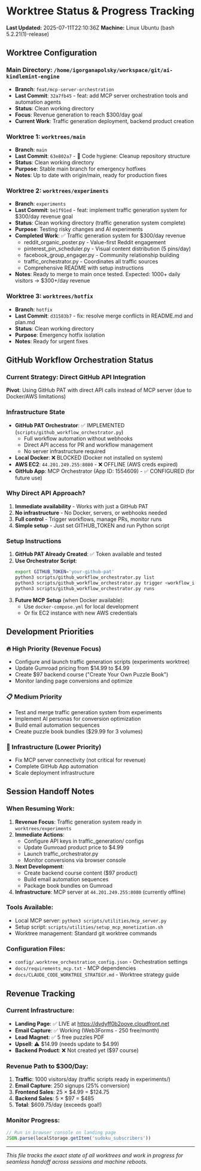 # Worktree Status & Progress Tracking

**Last Updated:** 2025-07-11T22:10:36Z
**Machine:** Linux Ubuntu (bash 5.2.21(1)-release)

## Worktree Configuration

### Main Directory: `/home/igorganapolsky/workspace/git/ai-kindlemint-engine`
- **Branch**: `feat/mcp-server-orchestration`
- **Last Commit**: `32a7fb45` - feat: add MCP server orchestration tools and automation agents
- **Status**: Clean working directory
- **Focus**: Revenue generation to reach $300/day goal
- **Current Work**: Traffic generation deployment, backend product creation

### Worktree 1: `worktrees/main`
- **Branch**: `main`
- **Last Commit**: `63e802a7` - 🧹 Code hygiene: Cleanup repository structure
- **Status**: Clean working directory
- **Purpose**: Stable main branch for emergency hotfixes
- **Notes**: Up to date with origin/main, ready for production fixes

### Worktree 2: `worktrees/experiments`
- **Branch**: `experiments`
- **Last Commit**: `be1f91ed` - feat: implement traffic generation system for $300/day revenue goal
- **Status**: Clean working directory (traffic generation system complete)
- **Purpose**: Testing risky changes and AI experiments
- **Completed Work**: ✅ Traffic generation system for $300/day revenue
  - reddit_organic_poster.py - Value-first Reddit engagement
  - pinterest_pin_scheduler.py - Visual content distribution (5 pins/day)
  - facebook_group_engager.py - Community relationship building
  - traffic_orchestrator.py - Coordinates all traffic sources
  - Comprehensive README with setup instructions
- **Notes**: Ready to merge to main once tested. Expected: 1000+ daily visitors → $300+/day revenue

### Worktree 3: `worktrees/hotfix`
- **Branch**: `hotfix`
- **Last Commit**: `d31583b7` - fix: resolve merge conflicts in README.md and plan.md
- **Status**: Clean working directory
- **Purpose**: Emergency hotfix isolation
- **Notes**: Ready for urgent fixes

## GitHub Workflow Orchestration Status

### Current Strategy: Direct GitHub API Integration
**Pivot**: Using GitHub PAT with direct API calls instead of MCP server (due to Docker/AWS limitations)

### Infrastructure State
- **GitHub PAT Orchestrator**: ✅ IMPLEMENTED (`scripts/github_workflow_orchestrator.py`)
  - Full workflow automation without webhooks
  - Direct API access for PR and workflow management
  - No server infrastructure required
- **Local Docker**: ❌ BLOCKED (Docker not installed on system)
- **AWS EC2**: `44.201.249.255:8080` - ❌ OFFLINE (AWS creds expired)
- **GitHub App**: MCP Orchestrator (App ID: 1554609) - ✅ CONFIGURED (for future use)

### Why Direct API Approach?
1. **Immediate availability** - Works with just a GitHub PAT
2. **No infrastructure** - No Docker, servers, or webhooks needed
3. **Full control** - Trigger workflows, manage PRs, monitor runs
4. **Simple setup** - Just set GITHUB_TOKEN and run Python script

### Setup Instructions
1. **GitHub PAT Already Created**: ✅ Token available and tested
2. **Use Orchestrator Script**:
   ```bash
   export GITHUB_TOKEN='your-github-pat'
   python3 scripts/github_workflow_orchestrator.py list
   python3 scripts/github_workflow_orchestrator.py trigger <workflow_id>
   python3 scripts/github_workflow_orchestrator.py runs
   ```
3. **Future MCP Setup** (when Docker available):
   - Use `docker-compose.yml` for local development
   - Or fix EC2 instance with new AWS credentials

## Development Priorities

### 🔥 High Priority (Revenue Focus)
- Configure and launch traffic generation scripts (experiments worktree)
- Update Gumroad pricing from $14.99 to $4.99
- Create $97 backend course ("Create Your Own Puzzle Book")
- Monitor landing page conversions and optimize

### 📋 Medium Priority
- Test and merge traffic generation system from experiments
- Implement AI personas for conversion optimization
- Build email automation sequences
- Create puzzle book bundles ($29.99 for 3 volumes)

### 🔧 Infrastructure (Lower Priority)
- Fix MCP server connectivity (not critical for revenue)
- Complete GitHub App automation
- Scale deployment infrastructure

## Session Handoff Notes

### When Resuming Work:
1. **Revenue Focus**: Traffic generation system ready in `worktrees/experiments`
2. **Immediate Actions**:
   - Configure API keys in traffic_generation/ configs
   - Update Gumroad product price to $4.99
   - Launch traffic_orchestrator.py
   - Monitor conversions via browser console
3. **Next Development**:
   - Create backend course content ($97 product)
   - Build email automation sequences
   - Package book bundles on Gumroad
4. **Infrastructure**: MCP server at `44.201.249.255:8080` (currently offline)

### Tools Available:
- Local MCP server: `python3 scripts/utilities/mcp_server.py`
- Setup script: `scripts/utilities/setup_mcp_monetization.sh`
- Worktree management: Standard git worktree commands

### Configuration Files:
- `config/.worktree_orchestration_config.json` - Orchestration settings
- `docs/requirements_mcp.txt` - MCP dependencies
- `docs/CLAUDE_CODE_WORKTREE_STRATEGY.md` - Worktree strategy guide

## Revenue Tracking

### Current Infrastructure:
- **Landing Page**: ✅ LIVE at https://dvdyff0b2oove.cloudfront.net
- **Email Capture**: ✅ Working (Web3Forms - 250 free/month)
- **Lead Magnet**: ✅ 5 free puzzles PDF
- **Upsell**: ⚠️ $14.99 (needs update to $4.99)
- **Backend Product**: ❌ Not created yet ($97 course)

### Revenue Path to $300/Day:
1. **Traffic**: 1000 visitors/day (traffic scripts ready in experiments/)
2. **Email Capture**: 250 signups (25% conversion)
3. **Frontend Sales**: 25 × $4.99 = $124.75
4. **Backend Sales**: 5 × $97 = $485
5. **Total**: $609.75/day (exceeds goal!)

### Monitor Progress:
```javascript
// Run in browser console on landing page
JSON.parse(localStorage.getItem('sudoku_subscribers'))
```

---
*This file tracks the exact state of all worktrees and work in progress for seamless handoff across sessions and machine reboots.*

